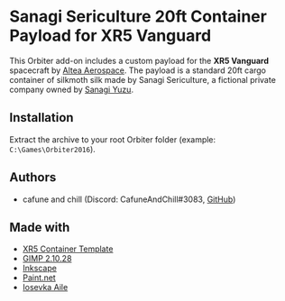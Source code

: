 # Sanagi Sericulture 20ft Container Payload for XR5 Vanguard

This Orbiter add-on includes a custom payload for the 
**XR5 Vanguard** spacecraft by [Altea Aerospace][altea].
The payload is a standard 20ft cargo container of silkmoth silk
made by Sanagi Sericulture, a fictional private company owned by 
[Sanagi Yuzu][yuzu].

## Installation

Extract the archive to your root Orbiter folder (example: `C:\Games\Orbiter2016`).

## Authors

- cafune and chill (Discord: CafuneAndChill#3083, [GitHub][github])

## Made with

- [XR5 Container Template][template]
- [GIMP 2.10.28][gimp]
- [Inkscape][inkscape]
- [Paint.net][pdn]
- [Iosevka Aile][iosevka]

[altea]: https://www.alteaaerospace.com/index.html
[yuzu]: https://www.twitch.tv/yuzu
[github]: https://github.com/cafuneandchill
[template]: https://orbithangar.com/showAddon.php?id=b58823f7-0cdc-430e-bb84-46797e8345ec
[gimp]: https://www.gimp.org/
[inkscape]: https://inkscape.org/
[pdn]: https://www.getpaint.net/
[iosevka]: https://typeof.net/Iosevka/
